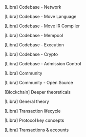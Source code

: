 [Libra] Codebase - Network 

[Libra] Codebase - Move Language

[Libra] Codebase - Move IR Compiler

[Libra] Codebase - Mempool

[Libra] Codebase - Execution

[Libra] Codebase - Crypto

[Libra] Codebase - Admission Control

[Libra] Community

[Libra] Community - Open Source

[Blockchain] Deeper theoreticals

[Libra] General theory

[Libra] Transaction lifecycle

[Libra] Protocol key concepts

[Libra] Transactions & accounts
